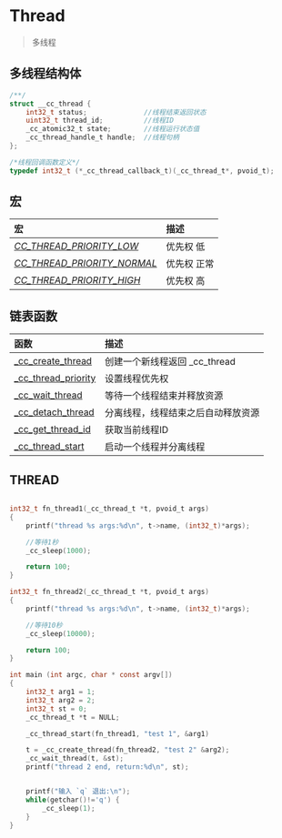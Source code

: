 # Thread

> 多线程

多线程结构体
---------------
```c
/**/
struct __cc_thread {
    int32_t status;              //线程结束返回状态
    uint32_t thread_id;          //线程ID
    _cc_atomic32_t state;        //线程运行状态值
    _cc_thread_handle_t handle;  //线程句柄
};

/*线程回调函数定义*/
typedef int32_t (*_cc_thread_callback_t)(_cc_thread_t*, pvoid_t);
```

宏
---------------

| 宏 | 描述  |
| :--------------- |:----------------------- |
| [_CC_THREAD_PRIORITY_LOW_](#THREAD) | 优先权 低 |
| [_CC_THREAD_PRIORITY_NORMAL_](#THREAD) | 优先权 正常 |
| [_CC_THREAD_PRIORITY_HIGH_](#THREAD) | 优先权 高 |

链表函数
---------------

| 函数 | 描述  |
| :--------------- |:----------------------- |
| [_cc_create_thread](#THREAD) | 创建一个新线程返回 _cc_thread |
| [_cc_thread_priority](#THREAD) | 设置线程优先权 |
| [_cc_wait_thread](#THREAD) | 等待一个线程结束并释放资源 |
| [_cc_detach_thread](#THREAD) | 分离线程，线程结束之后自动释放资源 |
| [_cc_get_thread_id](#THREAD) | 获取当前线程ID |
| [_cc_thread_start](#THREAD) | 启动一个线程并分离线程 |

## THREAD
```c

int32_t fn_thread1(_cc_thread_t *t, pvoid_t args)
{
    printf("thread %s args:%d\n", t->name, (int32_t)*args);

    //等待1秒
    _cc_sleep(1000);

    return 100;
}

int32_t fn_thread2(_cc_thread_t *t, pvoid_t args)
{
    printf("thread %s args:%d\n", t->name, (int32_t)*args);

    //等待10秒
    _cc_sleep(10000);

    return 100;
}

int main (int argc, char * const argv[])
{
    int32_t arg1 = 1;
    int32_t arg2 = 2;
    int32_t st = 0;
    _cc_thread_t *t = NULL;

    _cc_thread_start(fn_thread1, "test 1", &arg1)

    t = _cc_create_thread(fn_thread2, "test 2" &arg2);
    _cc_wait_thread(t, &st);
    printf("thread 2 end, return:%d\n", st);


    printf("输入 `q` 退出:\n");
    while(getchar()!='q') {
        _cc_sleep(1);
    }
}
```